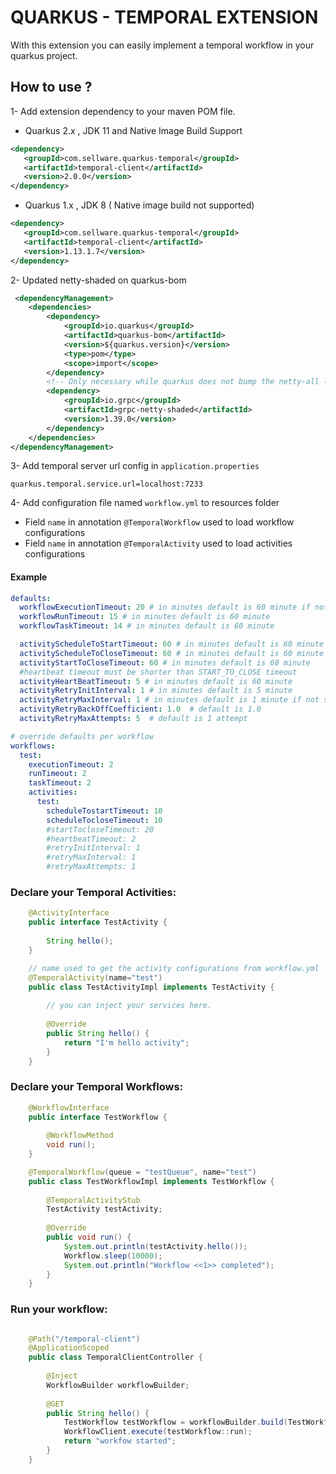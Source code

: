 # QUARKUS - TEMPORAL EXTENSION

With this extension you can easily implement a temporal workflow in your quarkus project.

## How to use ?

1- Add extension dependency to your maven POM file.

* Quarkus 2.x , JDK 11 and Native Image Build Support

 ```xml
<dependency>
    <groupId>com.sellware.quarkus-temporal</groupId>
    <artifactId>temporal-client</artifactId>
    <version>2.0.0</version>
</dependency>
```

* Quarkus 1.x , JDK 8 ( Native image build not supported)

 ```xml
<dependency>
    <groupId>com.sellware.quarkus-temporal</groupId>
    <artifactId>temporal-client</artifactId>
    <version>1.13.1.7</version>
</dependency>
```

2- Updated netty-shaded on quarkus-bom

```xml
 <dependencyManagement>
    <dependencies>
        <dependency>
            <groupId>io.quarkus</groupId>
            <artifactId>quarkus-bom</artifactId>
            <version>${quarkus.version}</version>
            <type>pom</type>
            <scope>import</scope>
        </dependency>
        <!-- Only necessary while quarkus does not bump the netty-all lib. -->
        <dependency>
            <groupId>io.grpc</groupId>
            <artifactId>grpc-netty-shaded</artifactId>
            <version>1.39.0</version>
        </dependency>
    </dependencies>
</dependencyManagement>
```

3- Add temporal server url config in `application.properties`

```properties
quarkus.temporal.service.url=localhost:7233
```

4- Add configuration file named `workflow.yml` to resources folder

* Field `name` in annotation `@TemporalWorkflow` used to load workflow configurations
* Field `name` in annotation `@TemporalActivity` used to load activities configurations

#### Example

```yml
defaults:
  workflowExecutionTimeout: 20 # in minutes default is 60 minute if not set
  workflowRunTimeout: 15 # in minutes default is 60 minute
  workflowTaskTimeout: 14 # in minutes default is 60 minute

  activityScheduleToStartTimeout: 60 # in minutes default is 60 minute
  activityScheduleToCloseTimeout: 60 # in minutes default is 60 minute
  activityStartToCloseTimeout: 60 # in minutes default is 60 minute
  #heartbeat timeout must be shorter than START_TO_CLOSE timeout
  activityHeartBeatTimeout: 5 # in minutes default is 60 minute
  activityRetryInitInterval: 1 # in minutes default is 5 minute
  activityRetryMaxInterval: 1 # in minutes default is 1 minute if not set
  activityRetryBackOffCoefficient: 1.0  # default is 1.0
  activityRetryMaxAttempts: 5  # default is 1 attempt

# override defaults per workflow
workflows:
  test:
    executionTimeout: 2
    runTimeout: 2
    taskTimeout: 2
    activities:
      test:
        scheduleTostartTimeout: 10
        scheduleTocloseTimeout: 10
        #startTocloseTimeout: 20
        #heartbeatTimeout: 2
        #retryInitInterval: 1
        #retryMaxInterval: 1
        #retryMaxAttempts: 1
```

### Declare your Temporal Activities:

```java
    @ActivityInterface
    public interface TestActivity {
    
        String hello();
    }
```

```java
    // name used to get the activity configurations from workflow.yml
    @TemporalActivity(name="test")
    public class TestActivityImpl implements TestActivity {
    
        // you can inject your services here.
 
        @Override
        public String hello() {
            return "I'm hello activity";
        }
    }
```

### Declare your Temporal Workflows:

```java
    @WorkflowInterface
    public interface TestWorkflow {
    
        @WorkflowMethod
        void run();
    }
```

```java
    @TemporalWorkflow(queue = "testQueue", name="test")
    public class TestWorkflowImpl implements TestWorkflow {
    
        @TemporalActivityStub
        TestActivity testActivity;
    
        @Override
        public void run() {
            System.out.println(testActivity.hello());
            Workflow.sleep(10000);
            System.out.println("Workflow <<1>> completed");
        }
    }
```

### Run your workflow:

```java

    @Path("/temporal-client")
    @ApplicationScoped
    public class TemporalClientController {
    
        @Inject
        WorkflowBuilder workflowBuilder;
    
        @GET
        public String hello() {
            TestWorkflow testWorkflow = workflowBuilder.build(TestWorkflow.class, "test123");
            WorkflowClient.execute(testWorkflow::run);
            return "workfow started";
        }
    }

```
